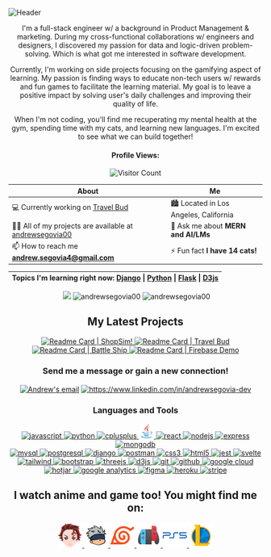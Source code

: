 ![Header](/images/backgroundimg.png)
<div align="center">
  
I'm a full-stack engineer w/ a background in Product Management & marketing. During my cross-functional collaborations w/ engineers and designers, I discovered my passion for data and logic-driven problem-solving. Which is what got me interested in software development.


Currently, I'm working on side projects focusing on the gamifying aspect of learning. My passion is finding ways to educate non-tech users w/ rewards and fun games to facilitate the learning material. My goal is to leave a positive impact by solving user's daily challenges and improving their quality of life. 


When I'm not coding, you'll find me recuperating my mental health at the gym, spending time with my cats, and learning new languages. I'm excited to see what we can build together!

</div>
<div align="center">

#### Profile Views: 
![Visitor Count](https://profile-counter.glitch.me/andrewsegovia00/count.svg)

| About | Me |
|---|---|
| 💻 Currently working on [Travel Bud](https://github.com/andrewsegovia00/travelTracker) | 🏙️ Located in Los Angeles, California |
| 👨‍💻 All of my projects are available at [andrewsegovia00](https://github.com/andrewsegovia00?tab=repositories) | 💬 Ask me about **MERN and AI/LMs** | 
|📫 How to reach me **andrew.segovia4@gmail.com** | ⚡ Fun fact **I have 14 cats!** |

|Topics I'm learning right now: **[Django](https://www.djangoproject.com/) \| [Python](https://www.python.org/) \| [Flask](https://flask.palletsprojects.com/) \| [D3js](https://d3js.org/)** |
|---|

<div>&nbsp;<img height="140px" src="https://github-readme-stats.vercel.app/api?username=andrewsegovia00&&show_icons=true&theme=jolly&hide=contribs,stars&show=reviews"/> <img height="140px" src="https://github-readme-streak-stats.herokuapp.com/?user=andrewsegovia00&" alt="andrewsegovia00" /> <img height="140px" src="https://github-readme-stats.vercel.app/api/top-langs?username=andrewsegovia00&show_icons=true&locale=en&layout=compact" alt="andrewsegovia00" /></div>

## My Latest Projects
<div align="center" >
  <a href="https://github.com/andrewsegovia00/ShopSimulator">
    <img src="https://github-readme-stats.vercel.app/api/pin/?username=andrewsegovia00&repo=ShopSimulator" alt="Readme Card | ShopSim!">
  </a>
  <a href="https://github.com/andrewsegovia00/travelBud">
    <img src="https://github-readme-stats.vercel.app/api/pin/?username=andrewsegovia00&repo=travelBud" alt="Readme Card | Travel Bud">
  </a>
  <a href="https://github.com/andrewsegovia00/BattleshipGame">
    <img src="https://github-readme-stats.vercel.app/api/pin/?username=andrewsegovia00&repo=BattleshipGame" alt="Readme Card | Battle Ship">
  </a>
  <a href="https://github.com/andrewsegovia00/java-firebase-demo">
    <img src="https://github-readme-stats.vercel.app/api/pin/?username=andrewsegovia00&repo=java-firebase-demo" alt="Readme Card | Firebase Demo">
  </a>
</div>

<h3 align="center">Send me a message or gain a new connection!</h3>
<a href="mailto: andrew.segovia4@gmail.com" target="blank"> <img align="center" src="https://img.shields.io/badge/Gmail-D14836?style=for-the-badge&logo=gmail&logoColor=white" alt="Andrew's email"/></a> <a href="https://www.linkedin.com/in/andrewsegovia-dev/" target="blank"><img align="center" src="https://img.shields.io/badge/LinkedIn-0077B5?style=for-the-badge&logo=linkedin&logoColor=white" alt="https://www.linkedin.com/in/andrewsegovia-dev"/></a>

<h3 align="center">Languages and Tools</h3>

<a href="https://developer.mozilla.org/en-US/docs/Web/JavaScript" target="_blank" rel="noreferrer"> <img src="https://img.shields.io/badge/JavaScript-323330?style=for-the-badge&logo=javascript&logoColor=F7DF1E" alt="javascript" /> </a>
<a href="https://www.python.org" target="_blank" rel="noreferrer"> <img src="https://img.shields.io/badge/Python-FFD43B?style=for-the-badge&logo=python&logoColor=blue" alt="python" /> </a>
<a href="https://www.w3schools.com/cpp/" target="_blank" rel="noreferrer"> <img src="https://img.shields.io/badge/C%2B%2B-00599C?style=for-the-badge&logo=c%2B%2B&logoColor=white" alt="cplusplus" /> </a>
<a href="https://www.java.com" target="_blank" rel="noreferrer"> <img src="https://raw.githubusercontent.com/devicons/devicon/master/icons/java/java-original.svg" alt="java" width="30" height="30"/> </a>
<a href="https://reactjs.org/" target="_blank" rel="noreferrer"> <img src="https://img.shields.io/badge/React-20232A?style=for-the-badge&logo=react&logoColor=61DAFB" alt="react" /> </a>
<a href="https://nodejs.org" target="_blank" rel="noreferrer"> <img src="https://img.shields.io/badge/Node.js-339933?style=for-the-badge&logo=nodedotjs&logoColor=white" alt="nodejs" /> </a>
<a href="https://expressjs.com" target="_blank" rel="noreferrer"> <img src="https://img.shields.io/badge/Express.js-000000?style=for-the-badge&logo=express&logoColor=white" alt="express" /> </a>
<a href="https://www.mongodb.com/" target="_blank" rel="noreferrer"> <img src="https://img.shields.io/badge/MongoDB-4EA94B?style=for-the-badge&logo=mongodb&logoColor=white" alt="mongodb" /> </a>
<br>
<a href="https://www.mysql.com/" target="_blank" rel="noreferrer"> <img src="https://img.shields.io/badge/MySQL-005C84?style=for-the-badge&logo=mysql&logoColor=white" alt="mysql" /> </a>
<a href="https://www.postgresql.org" target="_blank" rel="noreferrer"> <img src="https://img.shields.io/badge/PostgreSQL-316192?style=for-the-badge&logo=postgresql&logoColor=white" alt="postgresql"/> </a>
<a href="https://www.djangoproject.com/" target="_blank" rel="noreferrer"> <img src="https://img.shields.io/badge/Django-092E20?style=for-the-badge&logo=django&logoColor=green" alt="django"/> </a><a href="https://postman.com" target="_blank" rel="noreferrer"> <img src="https://img.shields.io/badge/Postman-FF6C37?style=for-the-badge&logo=Postman&logoColor=white" alt="postman" /> </a>
<a href="https://www.w3schools.com/css/" target="_blank" rel="noreferrer"> <img src="https://img.shields.io/badge/CSS3-1572B6?style=for-the-badge&logo=css3&logoColor=white" alt="css3" /> </a>
<a href="https://www.w3.org/html/" target="_blank" rel="noreferrer"> <img src="https://img.shields.io/badge/HTML5-E34F26?style=for-the-badge&logo=html5&logoColor=white" alt="html5" /> </a>
<a href="https://jestjs.io" target="_blank" rel="noreferrer"> <img src="https://img.shields.io/badge/Jest-C21325?style=for-the-badge&logo=jest&logoColor=white" alt="jest" /> </a>
<a href="https://svelte.dev" target="_blank" rel="noreferrer"> <img src="https://img.shields.io/badge/Svelte-4A4A55?style=for-the-badge&logo=svelte&logoColor=FF3E00" alt="svelte" /> </a>
<br>
<a href="https://tailwindcss.com/" target="_blank" rel="noreferrer"> <img src="https://img.shields.io/badge/Tailwind_CSS-38B2AC?style=for-the-badge&logo=tailwind-css&logoColor=white" alt="tailwind" /> </a>
<a href="https://getbootstrap.com" target="_blank" rel="noreferrer"> <img src="https://img.shields.io/badge/Bootstrap-563D7C?style=for-the-badge&logo=bootstrap&logoColor=white" alt="bootstrap" /> </a>
<a href="https://threejs.org/" target="_blank" rel="noreferrer"> <img src="https://img.shields.io/badge/ThreeJs-black?style=for-the-badge&logo=three.js&logoColor=white" alt="threejs" /> </a>
<a href="https://d3js.org/" target="_blank" rel="noreferrer"> <img src="https://img.shields.io/badge/d3.js-F9A03C?style=for-the-badge&logo=d3.js&logoColor=white" alt="d3js"/> </a>
<a href="https://git-scm.com/" target="_blank" rel="noreferrer"> <img src="https://img.shields.io/badge/GIT-E44C30?style=for-the-badge&logo=git&logoColor=white" alt="git"/> </a>
<a href="https://github.com/" target="_blank" rel="noreferrer"> <img src="https://img.shields.io/badge/GitHub-100000?style=for-the-badge&logo=github&logoColor=white" alt="github"/> </a>
<a href="https://cloud.google.com/" target="_blank" rel="noreferrer"> <img src="https://img.shields.io/badge/Google_Cloud-4285F4?style=for-the-badge&logo=google-cloud&logoColor=white" alt="google cloud"/> </a>
<br>
<a href="https://www.hotjar.com/" target="_blank" rel="noreferrer"> <img src="https://img.shields.io/badge/hotjar-FD3A5C?style=for-the-badge&logo=hotjar&logoColor=white" alt="hotjar"/> </a><a href="https://analytics.google.com/" target="_blank" rel="noreferrer"> <img src="https://img.shields.io/badge/Google%20Analytics-E37400?style=for-the-badge&logo=google%20analytics&logoColor=white" alt="google analytics"/> </a><a href="https://www.figma.com/" target="_blank" rel="noreferrer"> <img src="https://img.shields.io/badge/Figma-F24E1E?style=for-the-badge&logo=figma&logoColor=white" alt="figma" /> </a><a href="https://heroku.com" target="_blank" rel="noreferrer"> <img src="https://img.shields.io/badge/Heroku-430098?style=for-the-badge&logo=heroku&logoColor=white" alt="heroku" /> </a><a href="https://stripe.com/" target="_blank" rel="noreferrer"> <img src="https://img.shields.io/badge/Stripe-626CD9?style=for-the-badge&logo=Stripe&logoColor=white" alt="stripe" /> </a>


## I watch anime and game too! You might find me on:

<a href="https://github.com/andrewsegovia00" target="_blank" rel="noreferrer"> <img src="/images/demon-slayer.png" alt="demon-slayer-logo" /> </a><a href="https://github.com/andrewsegovia00" target="_blank" rel="noreferrer"> <img src="/images/jjk.png" alt="jujitsu-kaisenLogo" /> </a><a href="https://github.com/andrewsegovia00" target="_blank" rel="noreferrer"> <img src="/images/naruto.png" alt="naruto-logo" /> </a><a href="https://github.com/andrewsegovia00" target="_blank" rel="noreferrer"> <img src="/images/ninswitch.png" alt="nintendo-switch-logo" /> </a><a href="https://github.com/andrewsegovia00" target="_blank" rel="noreferrer"> <img src="/images/ps5.png" alt="ps5-logo" /> </a><a href="https://github.com/andrewsegovia00" target="_blank" rel="noreferrer"> <img src="/images/league.png" alt="league-of-legends-logo" /> </a>

</div>

<!--
**andrewsegovia00/andrewsegovia00** is a ✨ _special_ ✨ repository because its `README.md` (this file) appears on your GitHub profile.

Here are some ideas to get you started:

- 🔭 I’m currently working on ...
- 🌱 I’m currently learning ...
- 👯 I’m looking to collaborate on ...
- 🤔 I’m looking for help with ...
- 💬 Ask me about ...
- 📫 How to reach me: ...
- 😄 Pronouns: ...
- ⚡ Fun fact: ...
-->
